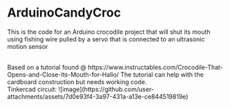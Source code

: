 # ArduinoCandyCroc


This is the code for an Arduino crocodile project that will shut its mouth using fishing wire 
pulled by a servo that is connected to an ultrasonic motion sensor

<br />
Based on a tutorial found @ https://www.instructables.com/Crocodile-That-Opens-and-Close-Its-Mouth-for-Hallo/ 
The tutorial can help with the cardboard construction but needs working code.

<br />
Tinkercad circuit:
![image](https://github.com/user-attachments/assets/7d0e93f4-3a97-431a-a13e-ce844519819e)

